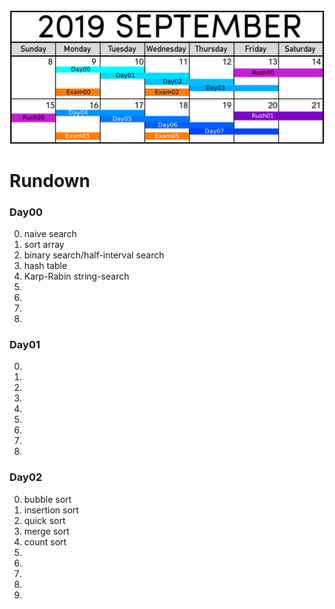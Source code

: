 
![calendar](./calendar.png)

# Rundown
### Day00
0. naive search
1. sort array
2. binary search/half-interval search
3. hash table
4. Karp-Rabin string-search
5.
6.
7.
8.

### Day01
0.
1.
2.
3.
4.
5.
6.
7.
8.

### Day02
0. bubble sort
1. insertion sort
2. quick sort
3. merge sort
4. count sort
5.
6.
7.
8.
9.
